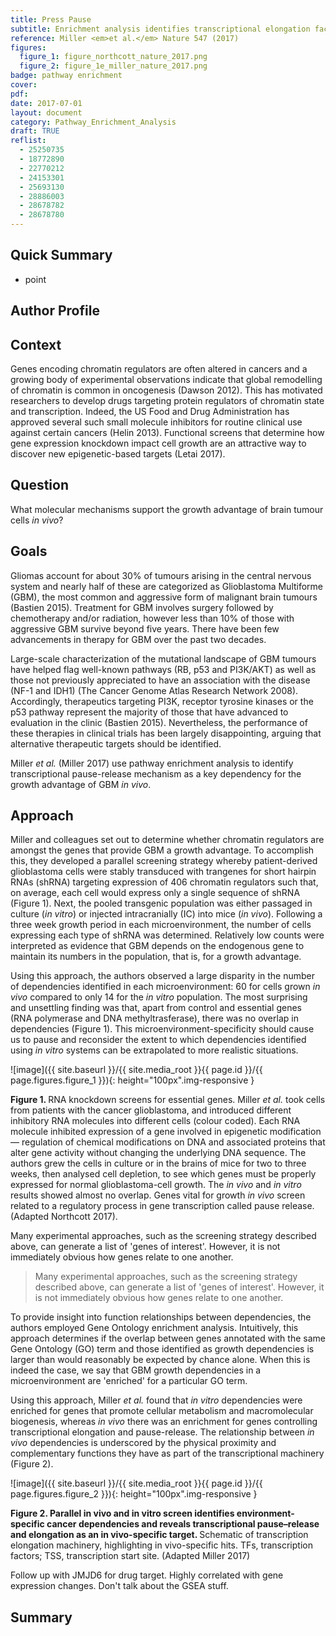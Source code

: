 ```yaml
---
title: Press Pause
subtitle: Enrichment analysis identifies transcriptional elongation factors as key vulnerabilities for glioblastoma growth <em>in vivo</em> 
reference: Miller <em>et al.</em> Nature 547 (2017)
figures: 
  figure_1: figure_northcott_nature_2017.png
  figure_2: figure_1e_miller_nature_2017.png
badge: pathway enrichment
cover: 
pdf: 
date: 2017-07-01
layout: document
category: Pathway_Enrichment_Analysis
draft: TRUE
reflist:
  - 25250735
  - 18772890
  - 22770212
  - 24153301
  - 25693130
  - 28886003
  - 28678782
  - 28678780
---
```


## Quick Summary
* point

## Author Profile

## Context
Genes encoding chromatin regulators are often altered in cancers and a growing body of experimental observations indicate that global remodelling of chromatin is common in oncogenesis (Dawson 2012). This has motivated researchers to develop drugs targeting protein regulators of chromatin state and transcription. Indeed, the US Food and Drug Administration has approved several such small molecule inhibitors for routine clinical use against certain cancers (Helin 2013). Functional screens that determine how gene expression knockdown impact cell growth are an attractive way to discover new epigenetic-based targets (Letai 2017).

## Question
What molecular mechanisms support the growth advantage of brain tumour cells *in vivo*?     

## Goals

Gliomas account for about 30% of tumours arising in the central nervous system and nearly half of these are categorized as Glioblastoma Multiforme (GBM), the most common and aggressive form of malignant brain tumours (Bastien 2015). Treatment for GBM involves surgery followed by chemotherapy and/or radiation, however less than 10% of those with aggressive GBM survive beyond five years. There have been few advancements in therapy for GBM over the past two decades. 

Large-scale characterization of the mutational landscape of GBM tumours have helped flag well-known pathways (RB, p53 and PI3K/AKT) as well as those not previously appreciated to have an association with the disease (NF-1 and IDH1) (The Cancer Genome Atlas Research Network 2008). Accordingly, therapeutics targeting PI3K, receptor tyrosine kinases or the p53 pathway represent the majority of those that have advanced to evaluation in the clinic (Bastien 2015). Nevertheless, the performance of these therapies in clinical trials has been largely disappointing, arguing that alternative therapeutic targets should be identified. 

Miller *et al.* (Miller 2017) use pathway enrichment analysis to identify transcriptional pause-release mechanism as a key dependency for the growth advantage of GBM *in vivo*.

## Approach

Miller and colleagues set out to determine whether chromatin regulators are amongst the genes that provide GBM a growth advantage. To accomplish this, they developed a parallel screening strategy whereby patient-derived glioblastoma cells were stably transduced with trangenes for short hairpin RNAs (shRNA) targeting expression of 406 chromatin regulators such that, on average, each cell would express only a single sequence of shRNA (Figure 1). Next, the pooled transgenic population was either passaged in culture (*in vitro*) or injected intracranially (IC) into mice (*in vivo*). Following a three week growth period in each microenvironment, the number of cells expressing each type of shRNA was determined. Relatively low counts were interpreted as evidence that GBM depends on the endogenous gene to maintain its numbers in the population, that is, for a growth advantage.  

Using this approach, the authors observed a large disparity in the number of dependencies identified in each microenvironment: 60 for cells grown *in vivo* compared to only 14 for the *in vitro* population. The most surprising and unsettling finding was that, apart from control and essential genes (RNA polymerase and DNA methyltrasferase), there was no overlap in dependencies (Figure 1). This microenvironment-specificity should cause us to pause and reconsider the extent to which dependencies identified using *in vitro* systems can be extrapolated to more realistic situations.   

![image]({{ site.baseurl }}/{{ site.media_root }}{{ page.id }}/{{ page.figures.figure_1 }}){: height="100px".img-responsive }

<div class="figure-legend well well-lg text-justify">
  <strong>Figure 1. </strong> RNA knockdown screens for essential genes. Miller <em>et al.</em> took cells from patients with the cancer glioblastoma, and introduced different inhibitory RNA molecules into different cells (colour coded). Each RNA molecule inhibited expression of a gene involved in epigenetic modification — regulation of chemical modifications on DNA and associated proteins that alter gene activity without changing the underlying DNA sequence. The authors grew the cells in culture or in the brains of mice for two to three weeks, then analysed cell depletion, to see which genes must be properly expressed for normal glioblastoma-cell growth. The <em>in vivo</em> and <em>in vitro</em> results showed almost no overlap. Genes vital for growth <em>in vivo</em> screen related to a regulatory process in gene transcription called pause release. (Adapted Northcott 2017).
</div>

Many experimental approaches, such as the screening strategy described above, can generate a list of 'genes of interest'. However, it is not immediately obvious how genes relate to one another.

> Many experimental approaches, such as the screening strategy described above, can generate a list of 'genes of interest'. However, it is not immediately obvious how genes relate to one another.

To provide insight into function relationships between dependencies, the authors employed Gene Ontology enrichment analysis. Intuitively, this approach determines if the overlap between genes annotated with the same Gene Ontology (GO) term and those identified as growth dependencies is larger than would reasonably be expected by chance alone. When this is indeed the case, we say that GBM growth dependencies in a microenvironment are 'enriched' for a particular GO term. 

Using this approach, Miller *et al.* found that *in vitro* dependencies were enriched for genes that promote cellular metabolism and macromolecular biogenesis, whereas *in vivo* there was an enrichment for genes controlling transcriptional elongation and pause-release. The relationship between *in vivo* dependencies is underscored by the physical proximity and complementary functions they have as part of the transcriptional machinery (Figure 2).          

![image]({{ site.baseurl }}/{{ site.media_root }}{{ page.id }}/{{ page.figures.figure_2 }}){: height="100px".img-responsive }

<div class="figure-legend well well-lg text-justify">
  <strong>Figure 2. Parallel in vivo and in vitro screen identifies environment- specific cancer dependencies and reveals transcriptional pause–release and elongation as an in vivo-specific target. </strong> Schematic of transcription elongation machinery, highlighting in vivo-specific hits. TFs, transcription factors; TSS, transcription start site. (Adapted Miller 2017)
</div>

Follow up with JMJD6 for drug target. Highly correlated with gene expression changes. Don't talk about the GSEA stuff.

## Summary
